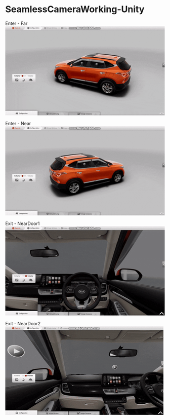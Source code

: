 # SeamlessCameraWorking-Unity


Enter - Far
![](https://github.com/DevDiabloH/ImageSources/blob/master/SeamlessCameraWorking/enter_car_far.gif)


Enter - Near
![](https://github.com/DevDiabloH/ImageSources/blob/master/SeamlessCameraWorking/enter_car_near.gif)


Exit - NearDoor1
![](https://github.com/DevDiabloH/ImageSources/blob/master/SeamlessCameraWorking/exit_1.gif)


Exit - NearDoor2
![](https://github.com/DevDiabloH/ImageSources/blob/master/SeamlessCameraWorking/exit_2.gif)
